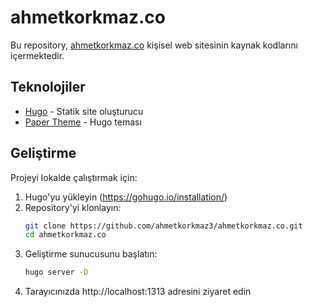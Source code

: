 # ahmetkorkmaz.co

Bu repository, [ahmetkorkmaz.co](https://ahmetkorkmaz.co) kişisel web sitesinin kaynak kodlarını içermektedir.

## Teknolojiler

- [Hugo](https://gohugo.io/) - Statik site oluşturucu
- [Paper Theme](https://github.com/nanxiaobei/hugo-paper) - Hugo teması

## Geliştirme

Projeyi lokalde çalıştırmak için:

1. Hugo'yu yükleyin (https://gohugo.io/installation/)
2. Repository'yi klonlayın:
   ```bash
   git clone https://github.com/ahmetkorkmaz3/ahmetkorkmaz.co.git
   cd ahmetkorkmaz.co
   ```
3. Geliştirme sunucusunu başlatın:
   ```bash
   hugo server -D
   ```
4. Tarayıcınızda http://localhost:1313 adresini ziyaret edin
